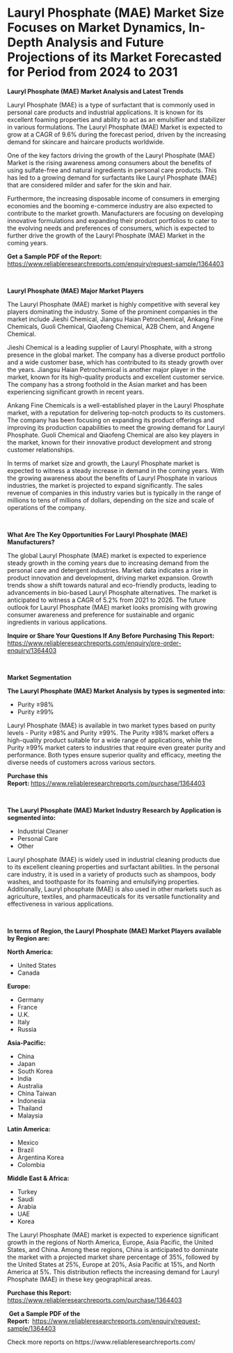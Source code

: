 <p><h1>Lauryl Phosphate (MAE) Market Size Focuses on Market Dynamics, In-Depth Analysis and Future Projections of its Market Forecasted for Period from 2024 to 2031</h1></p><p><strong>Lauryl Phosphate (MAE) Market Analysis and Latest Trends</strong></p>
<p><p>Lauryl Phosphate (MAE) is a type of surfactant that is commonly used in personal care products and industrial applications. It is known for its excellent foaming properties and ability to act as an emulsifier and stabilizer in various formulations. The Lauryl Phosphate (MAE) Market is expected to grow at a CAGR of 9.6% during the forecast period, driven by the increasing demand for skincare and haircare products worldwide.</p><p>One of the key factors driving the growth of the Lauryl Phosphate (MAE) Market is the rising awareness among consumers about the benefits of using sulfate-free and natural ingredients in personal care products. This has led to a growing demand for surfactants like Lauryl Phosphate (MAE) that are considered milder and safer for the skin and hair.</p><p>Furthermore, the increasing disposable income of consumers in emerging economies and the booming e-commerce industry are also expected to contribute to the market growth. Manufacturers are focusing on developing innovative formulations and expanding their product portfolios to cater to the evolving needs and preferences of consumers, which is expected to further drive the growth of the Lauryl Phosphate (MAE) Market in the coming years.</p></p>
<p><strong>Get a Sample PDF of the Report:&nbsp;</strong> <a href="https://www.reliableresearchreports.com/enquiry/request-sample/1364403">https://www.reliableresearchreports.com/enquiry/request-sample/1364403</a></p>
<p>&nbsp;</p>
<p><strong>Lauryl Phosphate (MAE) Major Market Players</strong></p>
<p><p>The Lauryl Phosphate (MAE) market is highly competitive with several key players dominating the industry. Some of the prominent companies in the market include Jieshi Chemical, Jiangsu Haian Petrochemical, Ankang Fine Chemicals, Guoli Chemical, Qiaofeng Chemical, A2B Chem, and Angene Chemical.</p><p>Jieshi Chemical is a leading supplier of Lauryl Phosphate, with a strong presence in the global market. The company has a diverse product portfolio and a wide customer base, which has contributed to its steady growth over the years. Jiangsu Haian Petrochemical is another major player in the market, known for its high-quality products and excellent customer service. The company has a strong foothold in the Asian market and has been experiencing significant growth in recent years.</p><p>Ankang Fine Chemicals is a well-established player in the Lauryl Phosphate market, with a reputation for delivering top-notch products to its customers. The company has been focusing on expanding its product offerings and improving its production capabilities to meet the growing demand for Lauryl Phosphate. Guoli Chemical and Qiaofeng Chemical are also key players in the market, known for their innovative product development and strong customer relationships.</p><p>In terms of market size and growth, the Lauryl Phosphate market is expected to witness a steady increase in demand in the coming years. With the growing awareness about the benefits of Lauryl Phosphate in various industries, the market is projected to expand significantly. The sales revenue of companies in this industry varies but is typically in the range of millions to tens of millions of dollars, depending on the size and scale of operations of the company.</p></p>
<p>&nbsp;</p>
<p><strong>What Are The Key Opportunities For Lauryl Phosphate (MAE) Manufacturers?</strong></p>
<p><p>The global Lauryl Phosphate (MAE) market is expected to experience steady growth in the coming years due to increasing demand from the personal care and detergent industries. Market data indicates a rise in product innovation and development, driving market expansion. Growth trends show a shift towards natural and eco-friendly products, leading to advancements in bio-based Lauryl Phosphate alternatives. The market is anticipated to witness a CAGR of 5.2% from 2021 to 2026. The future outlook for Lauryl Phosphate (MAE) market looks promising with growing consumer awareness and preference for sustainable and organic ingredients in various applications.</p></p>
<p><strong>Inquire or Share Your Questions If Any Before Purchasing This Report:</strong> <a href="https://www.reliableresearchreports.com/enquiry/pre-order-enquiry/1364403">https://www.reliableresearchreports.com/enquiry/pre-order-enquiry/1364403</a></p>
<p>&nbsp;</p>
<p><strong>Market Segmentation</strong></p>
<p><strong>The Lauryl Phosphate (MAE) Market Analysis by types is segmented into:</strong></p>
<p><ul><li>Purity ≥98%</li><li>Purity ≥99%</li></ul></p>
<p><p>Lauryl Phosphate (MAE) is available in two market types based on purity levels - Purity ≥98% and Purity ≥99%. The Purity ≥98% market offers a high-quality product suitable for a wide range of applications, while the Purity ≥99% market caters to industries that require even greater purity and performance. Both types ensure superior quality and efficacy, meeting the diverse needs of customers across various sectors.</p></p>
<p><strong>Purchase this Report:&nbsp;</strong><a href="https://www.reliableresearchreports.com/purchase/1364403">https://www.reliableresearchreports.com/purchase/1364403</a></p>
<p>&nbsp;</p>
<p><strong>The Lauryl Phosphate (MAE) Market Industry Research by Application is segmented into:</strong></p>
<p><ul><li>Industrial Cleaner</li><li>Personal Care</li><li>Other</li></ul></p>
<p><p>Lauryl phosphate (MAE) is widely used in industrial cleaning products due to its excellent cleaning properties and surfactant abilities. In the personal care industry, it is used in a variety of products such as shampoos, body washes, and toothpaste for its foaming and emulsifying properties. Additionally, Lauryl phosphate (MAE) is also used in other markets such as agriculture, textiles, and pharmaceuticals for its versatile functionality and effectiveness in various applications.</p></p>
<p>&nbsp;</p>
<p><strong>In terms of Region, the Lauryl Phosphate (MAE) Market Players available by Region are:</strong></p>
<p>
    <p> <strong> North America: </strong>
        <ul>
            <li>United States</li>
            <li>Canada</li>
        </ul>
        </p> 
    <p> <strong> Europe: </strong>
        <ul>
            <li>Germany</li>
            <li>France</li>
            <li>U.K.</li>
            <li>Italy</li>
            <li>Russia</li>
        </ul>
        </p> 
    <p> <strong> Asia-Pacific: </strong>
        <ul>
            <li>China</li>
            <li>Japan</li>
            <li>South Korea</li>
            <li>India</li>
            <li>Australia</li>
            <li>China Taiwan</li>
            <li>Indonesia</li>
            <li>Thailand</li>
            <li>Malaysia</li>
        </ul>
        </p> 
    <p> <strong> Latin America: </strong>
        <ul>
            <li>Mexico</li>
            <li>Brazil</li>
            <li>Argentina Korea</li>
            <li>Colombia</li>
        </ul>
        </p> 
    <p> <strong> Middle East & Africa: </strong>
        <ul>
            <li>Turkey</li>
            <li>Saudi</li>
            <li>Arabia</li>
            <li>UAE</li>
            <li>Korea</li>
        </ul>
    </p>
    </p>
<p><p>The Lauryl Phosphate (MAE) market is expected to experience significant growth in the regions of North America, Europe, Asia Pacific, the United States, and China. Among these regions, China is anticipated to dominate the market with a projected market share percentage of 35%, followed by the United States at 25%, Europe at 20%, Asia Pacific at 15%, and North America at 5%. This distribution reflects the increasing demand for Lauryl Phosphate (MAE) in these key geographical areas.</p></p>
<p><strong>Purchase this Report: </strong><a href="https://www.reliableresearchreports.com/purchase/1364403">https://www.reliableresearchreports.com/purchase/1364403</a></p>
<p>&nbsp;<strong>Get a Sample PDF of the Report:&nbsp;&nbsp;</strong><a href="https://www.reliableresearchreports.com/enquiry/request-sample/1364403">https://www.reliableresearchreports.com/enquiry/request-sample/1364403</a></p>
<p><strong></strong></p>
<p>Check more reports on https://www.reliableresearchreports.com/</p>